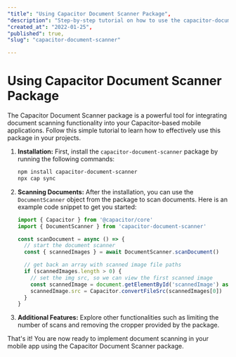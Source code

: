 ```yaml
---
"title": "Using Capacitor Document Scanner Package",
"description": "Step-by-step tutorial on how to use the capacitor-document-scanner package to scan documents in your mobile app.",
"created_at": "2022-01-25",
"published": true,
"slug": "capacitor-document-scanner"

---
```


# Using Capacitor Document Scanner Package

The Capacitor Document Scanner package is a powerful tool for integrating document scanning functionality into your Capacitor-based mobile applications. Follow this simple tutorial to learn how to effectively use this package in your projects.

1. **Installation:**
   First, install the `capacitor-document-scanner` package by running the following commands:
   ```bash
   npm install capacitor-document-scanner
   npx cap sync
   ```

2. **Scanning Documents:**
   After the installation, you can use the `DocumentScanner` object from the package to scan documents. Here is an example code snippet to get you started:

   ```typescript
   import { Capacitor } from '@capacitor/core'
   import { DocumentScanner } from 'capacitor-document-scanner'

   const scanDocument = async () => {
     // start the document scanner
     const { scannedImages } = await DocumentScanner.scanDocument()

     // get back an array with scanned image file paths
     if (scannedImages.length > 0) {
       // set the img src, so we can view the first scanned image
       const scannedImage = document.getElementById('scannedImage') as HTMLImageElement
       scannedImage.src = Capacitor.convertFileSrc(scannedImages[0])
     }
   }
   ```

3. **Additional Features:**
   Explore other functionalities such as limiting the number of scans and removing the cropper provided by the package.

That's it! You are now ready to implement document scanning in your mobile app using the Capacitor Document Scanner package.